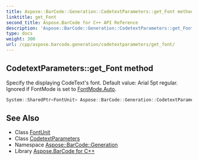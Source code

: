 ```yaml
---
title: Aspose::BarCode::Generation::CodetextParameters::get_Font method
linktitle: get_Font
second_title: Aspose.BarCode for C++ API Reference
description: 'Aspose::BarCode::Generation::CodetextParameters::get_Font method. Specify the displaying CodeText''s font. Default value: Arial 5pt regular. Ignored if FontMode is set to FontMode.Auto in C++.'
type: docs
weight: 300
url: /cpp/aspose.barcode.generation/codetextparameters/get_font/
---
```

## CodetextParameters::get_Font method


Specify the displaying CodeText's font. Default value: Arial 5pt regular. Ignored if FontMode is set to [FontMode.Auto](../../fontmode/).

```cpp
System::SharedPtr<FontUnit> Aspose::BarCode::Generation::CodetextParameters::get_Font() const
```

## See Also

* Class [FontUnit](../../fontunit/)
* Class [CodetextParameters](../)
* Namespace [Aspose::BarCode::Generation](../../)
* Library [Aspose.BarCode for C++](../../../)
